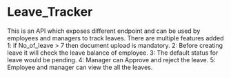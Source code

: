 # Leave_Tracker
This is an API which exposes different endpoint and can be used by employees and managers to track leaves.
There are multiple features added 
  1: if No_of_leave > 7   then document upload is mandatory.
  2: Before creating leave it will check the leave balance of employee.
  3: The default status for leave would be pending.
  4: Manager can Approve and reject the leave.
  5: Employee and manager can view the all the leaves.
        
